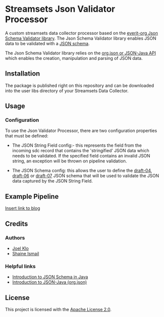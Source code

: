 # Streamsets Json Validator Processor
A custom streamsets data collector processor based on the
[everit-org Json Schema Validator library](https://github.com/everit-org/json-schema). The Json Schema Validator library enables JSON data to be validated with a [JSON schema](https://json-schema.org).

The Json Schema Validator library relies on the [org.json or JSON-Java API](https://stleary.github.io/JSON-java/index.html) which enables the creation, manipulation and parsing of JSON data.

## Installation
The package is published right on this repository and can be downloaded into the user libs directory of your Streamsets Data Collector.

## Usage
### Configuration
To use the Json Validator Processor, there are two configuration properties that must be defined:
- The JSON String Field config:- this represents the field from the incoming sdc record that contains the 'stringified' JSON data which needs to be validated. If the specified field contains an invalid JSON string, an exception will be thrown on pipeline validation.
  

- The JSON Schema config: this allows the user to define the [draft-04](https://datatracker.ietf.org/doc/html/draft-zyp-json-schema-04), [draft-06](https://datatracker.ietf.org/doc/html/draft-wright-json-schema-01) or [draft-07](https://datatracker.ietf.org/doc/html/draft-handrews-json-schema-validation-00) JSON schema that will be used to validate the JSON data captured by the JSON String Field.

## Example Pipeline
[Insert link to blog]()

## Credits
### Authors
* [Joel Klo](https://github.com/joeykay9)
* [Shaine Ismail](https://github.com/shainnif)

### Helpful links
* [Introduction to JSON Schema in Java](https://www.baeldung.com/introduction-to-json-schema-in-java)
* [Introduction to JSON-Java (org.json)](https://www.baeldung.com/java-org-json)

## License
This project is licensed with the [Apache License 2.0](https://github.com/itsbigspark/streamsets_json_schema_validator_processor/blob/develop/LICENSE).